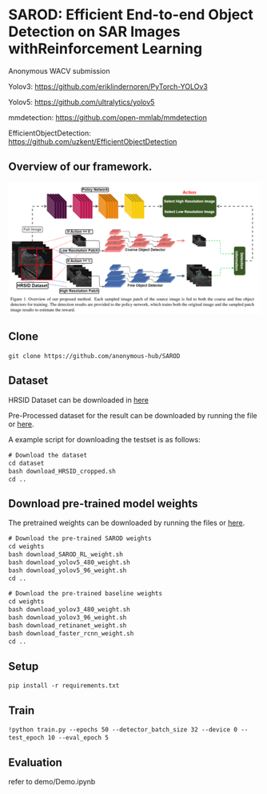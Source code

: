 # SAROD: Efficient End-to-end Object Detection on SAR Images withReinforcement Learning
Anonymous WACV submission

Yolov3: https://github.com/eriklindernoren/PyTorch-YOLOv3

Yolov5: https://github.com/ultralytics/yolov5

mmdetection: https://github.com/open-mmlab/mmdetection

EfficientObjectDetection: https://github.com/uzkent/EfficientObjectDetection


## Overview of our framework.
<img src='./image/overview.png' width=1000>


## Clone
```
git clone https://github.com/anonymous-hub/SAROD
```

## Dataset
HRSID Dataset can be downloaded in [here](https://github.com/chaozhong2010/HRSID)

Pre-Processed dataset for the result can be downloaded by running the file or [here](https://drive.google.com/file/d/179XJTHn93KVHzOyPy4grE808Oaxf4jDe/view?usp=sharing).

A example script for downloading the testset is as follows:
```
# Download the dataset
cd dataset
bash download_HRSID_cropped.sh
cd ..
```

## Download pre-trained model weights
The pretrained weights can be downloaded by running the files or [here](https://drive.google.com/file/d/19AiETn2MAdzrKsYvmJiYurzU5k2VmX8R/view?usp=sharing).

```
# Download the pre-trained SAROD weights
cd weights
bash download_SAROD_RL_weight.sh
bash download_yolov5_480_weight.sh
bash download_yolov5_96_weight.sh
cd ..
```

```
# Download the pre-trained baseline weights
cd weights
bash download_yolov3_480_weight.sh
bash download_yolov3_96_weight.sh
bash download_retinanet_weight.sh
bash download_faster_rcnn_weight.sh
cd ..
```


## Setup
```
pip install -r requirements.txt
```

## Train
```
!python train.py --epochs 50 --detector_batch_size 32 --device 0 --test_epoch 10 --eval_epoch 5
```

## Evaluation
refer to demo/Demo.ipynb
```

```

